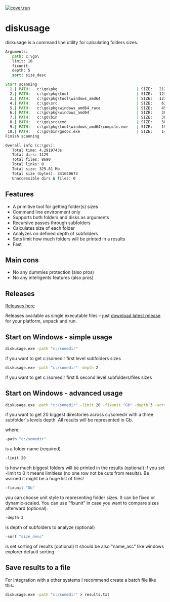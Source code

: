  [![cover.run](https://cover.run/go/github.com/aleksaan/diskusage.svg?style=flat&tag=golang-1.10)](https://cover.run/go?tag=golang-1.10&repo=github.com%2Faleksaan%2Fdiskusage) 
 
# diskusage 
diskusage is a command line utility for calculating folders sizes.
```cmd
Arguments:
   path: c:\go\
   limit: 10
   fixunit: 
   depth: 5
   sort: size_desc

Start scanning
  1.| PATH:   c:\go\pkg                                   | SIZE:   212.95 Mb   | DEPTH: 1 
  2.| PATH:   c:\go\pkg\tool                              | SIZE:   123.65 Mb   | DEPTH: 2 
  3.| PATH:   c:\go\pkg\tool\windows_amd64                | SIZE:   123.65 Mb   | DEPTH: 3 
  4.| PATH:   c:\go\src                                   | SIZE:    62.58 Mb   | DEPTH: 1 
  5.| PATH:   c:\go\pkg\windows_amd64_race                | SIZE:    45.89 Mb   | DEPTH: 2 
  6.| PATH:   c:\go\pkg\windows_amd64                     | SIZE:    38.95 Mb   | DEPTH: 2 
  7.| PATH:   c:\go\bin                                   | SIZE:    30.45 Mb   | DEPTH: 1 
  8.| PATH:   c:\go\src\cmd                               | SIZE:    30.11 Mb   | DEPTH: 2 
  9.| PATH:   c:\go\pkg\tool\windows_amd64\compile.exe    | SIZE:    19.84 Mb   | DEPTH: 4 
 10.| PATH:   c:\go\bin\godoc.exe                         | SIZE:    14.99 Mb   | DEPTH: 2 
Finish scanning

Overall info (c:\go\):
   Total time: 4.2919743s
   Total dirs: 1129
   Total files: 8690
   Total links: 0
   Total size: 325.81 Mb
   Total size (bytes): 341640673
   Unaccessible dirs & files: 0

```
## Features
- A primitive tool for getting folder(s) sizes
- Command line environment only
- Supports both folders and disks as arguments
- Recursive passes through subfolders
- Calculates size of each folder
- Analyzes on defined depth of subfolders
- Sets limit how much folders will be printed in a results
- Fast

## Main cons
- No any dummies protection (also pros)
- No any intelligents features (also pros)

## Releases
[Releases here](https://github.com/aleksaan/diskusage/releases)

Releases available as single executable files – just [download latest release](https://github.com/aleksaan/diskusage/releases) for your platform, unpack and run.

## Start on Windows - simple usage

```cmd
diskusage.exe -path "c:/somedir"
```
if you want to get c:/somedir first level subfolders sizes

```cmd
diskusage.exe -path "c:/somedir" -depth 2
```
if you want to get c:/somedir first & second level subfolders/files sizes


## Start on Windows - advanced usage

```cmd
diskusage.exe -path "c:/somedir" -limit 20 -fixunit "Gb" -depth 3 -sort "size_desc"
```
if you want to get 20 biggest directories across c:/somedir with a three subfolder's levels depth. All results will be represented in Gb.


where:
```cmd
-path "c:/somedir"
``` 
is a folder name (required)
```cmd 
-limit 20
```
is how much biggest folders will be printed in the results (optional)
if you set -limit to 0 it means limitless (no one row not be cuts from results). Be warned it might be a huge list of files!
```cmd 
-fixunit "Gb"
```
you can choose unit style to representing folder sizes. It can be fixed or dynamic-scaled.
You can use "fixunit" in case you want to compare sizes afterward (optional).
```cmd 
-depth 3
```
is depth of subfolders to analyze (optional)

```cmd 
-sort "size_desc"
```
is set sorting of results (optional)
It should be also "name_asc" like windows explorer default sorting


## Save results to a file
For integration with a other systems I recommend create a batch file like this:
```cmd
diskusage.exe -path "c:/somedir" > results.txt
```



